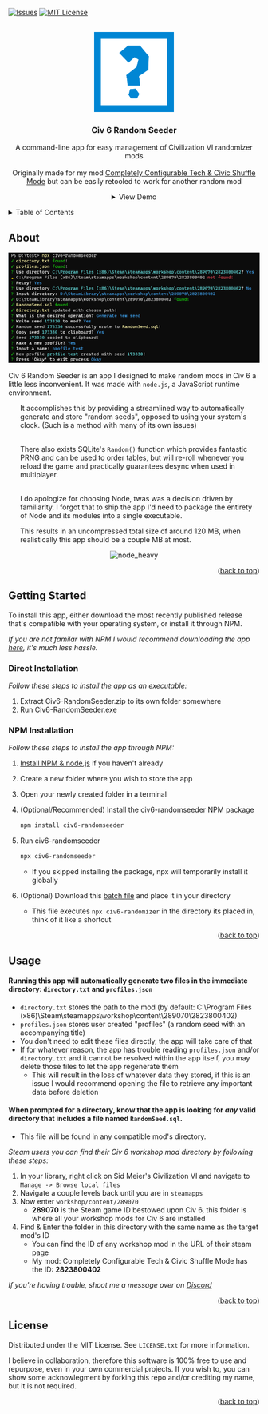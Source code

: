 <div id="top"></div>
<!--
*** This README was made with https://github.com/othneildrew/Best-README-Template/blob/master/README.md

*** Thanks for checking out the Best-README-Template. If you have a suggestion
*** that would make this better, please fork the repo and create a pull request
*** or simply open an issue with the tag "enhancement".
*** Don't forget to give the project a star!
*** Thanks again! Now go create something AMAZING! :D
-->



<!-- PROJECT SHIELDS -->
<!--
*** I'm using markdown "reference style" links for readability.
*** Reference links are enclosed in brackets [ ] instead of parentheses ( ).
*** See the bottom of this document for the declaration of the reference variables
*** for contributors-url, forks-url, etc. This is an optional, concise syntax you may use.
*** https://www.markdownguide.org/basic-syntax/#reference-style-links
-->
[![Issues][issues-shield]][issues-url]
[![MIT License][license-shield]][license-url]



<!-- PROJECT LOGO -->
<br />
<div align="center">
  <a href="https://github.com/othneildrew/Best-README-Template">
    <img src="readme-images/icon.png" alt="Logo" width="160" height="160">
  </a>

  <h3 align="center">Civ 6 Random Seeder</h3>

  <p align="center">
    A command-line app for easy management of Civilization VI randomizer mods
    <br />
    <br />
    Originally made for my mod <a href="https://steamcommunity.com/sharedfiles/filedetails/?id=2823800402">Completely Configurable Tech & Civic Shuffle Mode</a> but can be easily retooled to work for another random mod
    <br />
    <details>
      <summary>View Demo</summary>
      <img src="readme-images/cliapp.gif" alt="gifshowcase"/>
    </details>
  </p>
</div>



<!-- TABLE OF CONTENTS -->
<details>
  <summary>Table of Contents</summary>
  <ol>
    <li>
      <a href="#about">About</a>
    </li>
    <li>
      <a href="#getting-started">Getting Started</a>
    </li>
    <li><a href="#usage">Usage</a></li>
    <li><a href="#license">License</a></li>
  </ol>
</details>



<!-- ABOUT -->
## About

<p align="center"><img src="readme-images/app.png" alt="app"></p>

Civ 6 Random Seeder is an app I designed to make random mods in Civ 6 a little less inconvenient. It was made with `node.js`, a JavaScript runtime environment.

<ul>
It accomplishes this by providing a streamlined way to automatically generate and store "random seeds", opposed to using your system's clock. (Such is a method with many of its own issues)

\
There also exists SQLite's `Random()` function which provides fantastic PRNG and can be used to order tables, but will re-roll whenever you reload the game and practically guarantees desync when used in multiplayer.

\
I do apologize for choosing Node, twas was a decision driven by familiarity. I forgot that to ship the app I'd need to package the entirety of Node and its modules into a single executable.

This results in an uncompressed total size of around 120 MB, when realistically this app should be a couple MB at most.
</ul>

<p align="center"><img src="https://tsh.io/wp-content/uploads/fly-images/6691/node-modules-app-performance_-800x575.png" alt="node_heavy" width="600" height="383.3"></p>



<p align="right">(<a href="#top">back to top</a>)</p>



<!-- GETTING STARTED -->
## Getting Started

To install this app, either download the most recently published release that's compatible with your operating system, or install it through NPM.

_If you are not familar with NPM I would recommend downloading the app <a href="https://github.com/wildweegee101/Civ6-RandomSeeder/releases">here</a>, it's much less hassle._

### Direct Installation

_Follow these steps to install the app as an executable:_

1. Extract Civ6-RandomSeeder.zip to its own folder somewhere
2. Run Civ6-RandomSeeder.exe

### NPM Installation

_Follow these steps to install the app through NPM:_

1. [Install NPM & node.js](https://phoenixnap.com/kb/install-node-js-npm-on-windows) if you haven't already
2. Create a new folder where you wish to store the app

3. Open your newly created folder in a terminal

4. (Optional/Recommended) Install the civ6-randomseeder NPM package
   ```sh
   npm install civ6-randomseeder
   ```
5. Run civ6-randomseeder
   ```sh
   npx civ6-randomseeder
   ```
   * If you skipped installing the package, npx will temporarily install it globally
6. (Optional) Download this [batch file](other_files/start.bat) and place it in your directory
   * This file executes `npx civ6-randomizer` in the directory its placed in, think of it like a shortcut

<p align="right">(<a href="#top">back to top</a>)</p>



<!-- USAGE EXAMPLES -->
## Usage

#### Running this app will automatically generate two files in the immediate directory: `directory.txt` and `profiles.json`
* `directory.txt` stores the path to the mod (by default: C:\Program Files (x86)\Steam\steamapps\workshop\content\289070\2823800402)
* `profiles.json` stores user created "profiles" (a random seed with an accompanying title)
* You don't need to edit these files directly, the app will take care of that
* If for whatever reason, the app has trouble reading `profiles.json` and/or `directory.txt` and it cannot be resolved within the app itself, you may delete those files to let the app regenerate them
     * This will result in the loss of whatever data they stored, if this is an issue I would recommend opening the file to retrieve any important data before deletion

#### When prompted for a directory, know that the app is looking for _any_ valid directory that includes a file named `RandomSeed.sql`.
* This file will be found in any compatible mod's directory.

_Steam users you can find their Civ 6 workshop mod directory by following these steps:_

1. In your library, right click on Sid Meier's Civilization VI and navigate to `Manage -> Browse local files`
2. Navigate a couple levels back until you are in `steamapps`
3. Now enter `workshop/content/289070`
    * **289070** is the Steam game ID bestowed upon Civ 6, this folder is where all your workshop mods for Civ 6 are installed
4. Find & Enter the folder in this directory with the same name as the target mod's ID
    * You can find the ID of any workshop mod in the URL of their steam page
    * My mod: Completely Configurable Tech & Civic Shuffle Mode has the ID: **2823800402**


_If you're having trouble, shoot me a message over on [Discord](https://discordapp.com/users/187983990181986304)_

<p align="right">(<a href="#top">back to top</a>)</p>



<!-- LICENSE -->
## License

Distributed under the MIT License. See `LICENSE.txt` for more information.

I believe in collaboration, therefore this software is 100% free to use and repurpose, even in your own commercial projects. If you wish to, you can show some acknowlegment by forking this repo and/or crediting my name, but it is not required.

<p align="right">(<a href="#top">back to top</a>)</p>



<!-- MARKDOWN LINKS & IMAGES -->
<!-- https://www.markdownguide.org/basic-syntax/#reference-style-links -->
[issues-shield]: https://img.shields.io/github/issues/wildweegee101/civ6-randomseeder
[issues-url]: https://github.com/wildweegee101/Civ6-RandomSeeder/issues
[license-shield]: https://img.shields.io/github/license/wildweegee101/civ6-randomseeder
[license-url]: https://github.com/wildweegee101/Civ6-RandomSeeder/blob/master/LICENSE.txt
